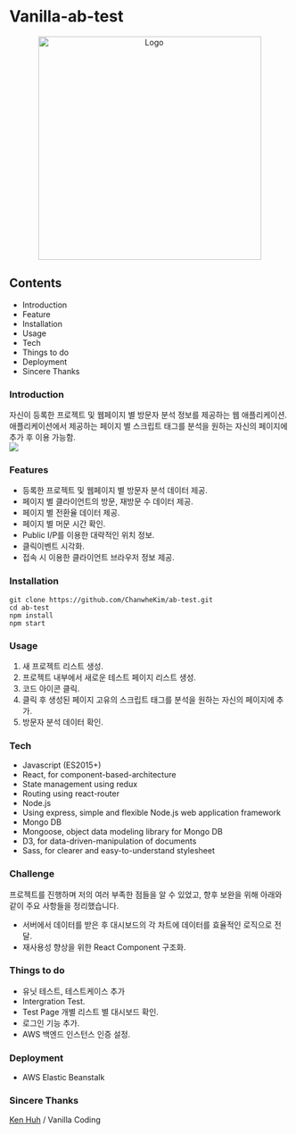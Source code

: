 # Vanilla-ab-test

<center><div style="text-align: center"><img style="margin: 0 auto" width="400" alt="Logo" src="https://user-images.githubusercontent.com/39963468/55374791-bbe51380-5544-11e9-995e-8c1fbbe5fb89.png"></div></center>

## Contents
- Introduction
- Feature
- Installation
- Usage
- Tech
- Things to do
- Deployment
- Sincere Thanks

### Introduction
자신이 등록한 프로젝트 및 웹페이지 별 방문자 분석 정보를 제공하는 웹 애플리케이션. 애플리케이션에서 제공하는 페이지 별 스크립트 태그를 분석을 원하는 자신의 페이지에 추가 후 이용 가능함.
<br>
![](vanilla-ab-test.gif)

### Features
- 등록한 프로젝트 및 웹페이지 별 방문자 분석 데이터 제공.
- 페이지 별 클라이언트의 방문, 재방문 수 데이터 제공.
- 페이지 별 전환율 데이터 제공.
- 페이지 별 머문 시간 확인.
- Public I/P를 이용한 대략적인 위치 정보.
- 클릭이벤트 시각화.
- 접속 시 이용한 클라이언트 브라우저 정보 제공.

### Installation
    git clone https://github.com/ChanwheKim/ab-test.git
    cd ab-test
    npm install
    npm start

### Usage
1) 새 프로젝트 리스트 생성.
2) 프로젝트 내부에서 새로운 테스트 페이지 리스트 생성.
3) 코드 아이콘 클릭.
4) 클릭 후 생성된 페이지 고유의 스크립트 태그를 분석을 원하는 자신의 페이지에 추가.
5) 방문자 분석 데이터 확인.

### Tech
- Javascript (ES2015+)
- React, for component-based-architecture
- State management using redux
- Routing using react-router
- Node.js
- Using express, simple and flexible Node.js web application framework
- Mongo DB
- Mongoose, object data modeling library for Mongo DB
- D3, for data-driven-manipulation of documents
- Sass, for clearer and easy-to-understand stylesheet

### Challenge
프로젝트를 진행하며 저의 여러 부족한 점들을 알 수 있었고, 향후 보완을 위해 아래와 같이 주요 사항들을 정리했습니다.
- 서버에서 데이터를 받은 후 대시보드의 각 차트에 데이터를 효율적인 로직으로 전달.
- 재사용성 향상을 위한 React Component 구조화.

### Things to do
- 유닛 테스트, 테스트케이스 추가
- Intergration Test.
- Test Page 개별 리스트 별 대시보드 확인.
- 로그인 기능 추가.
- AWS 백엔드 인스턴스 인증 설정.

### Deployment
- AWS Elastic Beanstalk

### Sincere Thanks
[Ken Huh](https://github.com/Ken123777) / Vanilla Coding
